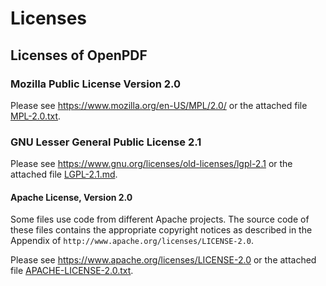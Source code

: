# Licenses

## Licenses of OpenPDF

### Mozilla Public License Version 2.0

Please see https://www.mozilla.org/en-US/MPL/2.0/ or the attached file
[MPL-2.0.txt](MPL-2.0.txt).

### GNU Lesser General Public License 2.1

Please see https://www.gnu.org/licenses/old-licenses/lgpl-2.1 or the attached file
[LGPL-2.1.md](LGPL-2.1.md).

#### Apache License, Version 2.0

Some files use code from different Apache projects. The source code of these files contains the appropriate copyright
notices as described in the Appendix of `http://www.apache.org/licenses/LICENSE-2.0`.

Please see https://www.apache.org/licenses/LICENSE-2.0 or the attached file
[APACHE-LICENSE-2.0.txt](APACHE-LICENSE-2.0.txt).

